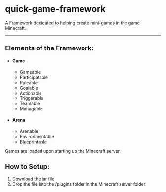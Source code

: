 quick-game-framework
====================

A Framework dedicated to helping create mini-games in the game Minecraft.

--------------------------------------------------------------------------------

<h2>Elements of the Framework:</h2>
<ul>
  <li><h4>Game</h4>
    <ul>
      <li>Gameable</li>
      <li>Participatable</li>
      <li>Ruleable</li>
      <li>Goalable</li>
      <li>Actionable</li>
      <li>Triggerable</li>
      <li>Teamable</li>
      <li>Managable</li>
    </ul>
  </li>
  <li><h4>Arena</h4>
    <ul>
      <li>Arenable</li>
      <li>Environmentable</li>
      <li>Blueprintable</li>
    </ul>
</ul>

<p>Games are loaded upon starting up the Minecraft server.</p>

<h2>How to Setup:</h2>
<ol>
  <li>Download the jar file</li>
  <li>Drop the file into the /plugins folder in the Minecraft server folder</li>
</ol>
